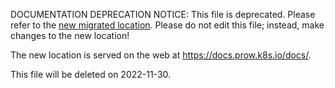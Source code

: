 DOCUMENTATION DEPRECATION NOTICE: This file is deprecated. Please refer to the
[new migrated
location](https://docs.prow.k8s.io/docs/components/optional/jenkins-operator/).
Please do not edit this file; instead, make changes to the new location!

The new location is served on the web at
https://docs.prow.k8s.io/docs/.

This file will be deleted on 2022-11-30.


